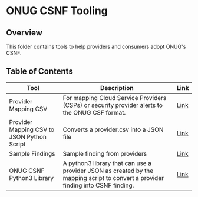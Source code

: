# ONUG CSNF Tooling

## <a name="overview"></a>Overview
This folder contains tools to help providers and consumers adopt ONUG's CSNF.

## Table of Contents
|Tool                                                                                 |Description                                                                                                                     |Link                                           |
|-------------------------------------------------------------------------------------|--------------------------------------------------------------------------------------------------------------------------------|-----------------------------------------------|
|Provider Mapping CSV                                             |For mapping Cloud Service Providers (CSPs) or security provider alerts to the ONUG CSF format.                                  |[Link](./provider_csv/README.md)                        |
|Provider Mapping CSV to JSON Python Script|Converts a provider.csv into  a JSON file                                                                                       |[Link](./provider_csv_to_provider_json_script/README.md)|
|Sample Findings                                                                      |Sample finding from providers                                                                                                   |[Link](./sample_findings/)                      |
|ONUG CSNF Python3 Library                                                            |A python3 library that can use a provider JSON as created by the mapping script to convert a provider finding into CSNF finding.|[Link](./onug_decorator_python/README.md)               |





